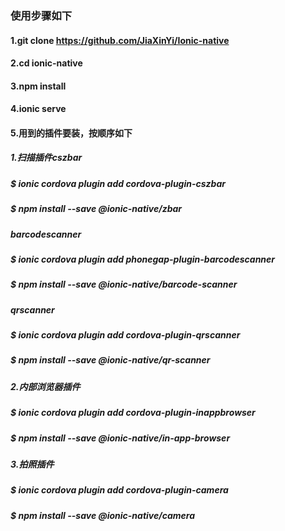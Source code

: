 ### 使用步骤如下
#### 1.git clone https://github.com/JiaXinYi/Ionic-native
#### 2.cd ionic-native
#### 3.npm install
#### 4.ionic serve
#### 5.用到的插件要装，按顺序如下 

##### 1.扫描插件cszbar
##### $ ionic cordova plugin add cordova-plugin-cszbar
##### $ npm install --save @ionic-native/zbar
#####  barcodescanner
##### $ ionic cordova plugin add phonegap-plugin-barcodescanner
##### $ npm install --save @ionic-native/barcode-scanner
#####  qrscanner
##### $ ionic cordova plugin add cordova-plugin-qrscanner
##### $ npm install --save @ionic-native/qr-scanner

##### 2.内部浏览器插件
##### $ ionic cordova plugin add cordova-plugin-inappbrowser
##### $ npm install --save @ionic-native/in-app-browser

##### 3.拍照插件
##### $ ionic cordova plugin add cordova-plugin-camera
##### $ npm install --save @ionic-native/camera

